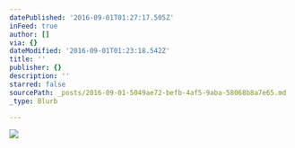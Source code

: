 ```yaml
---
datePublished: '2016-09-01T01:27:17.505Z'
inFeed: true
author: []
via: {}
dateModified: '2016-09-01T01:23:18.542Z'
title: ''
publisher: {}
description: ''
starred: false
sourcePath: _posts/2016-09-01-5049ae72-befb-4af5-9aba-58068b8a7e65.md
_type: Blurb

---
```

![](https://the-grid-user-content.s3-us-west-2.amazonaws.com/b7e0b6ab-bcb2-4cb1-93f1-f44a37ba346b.jpg)